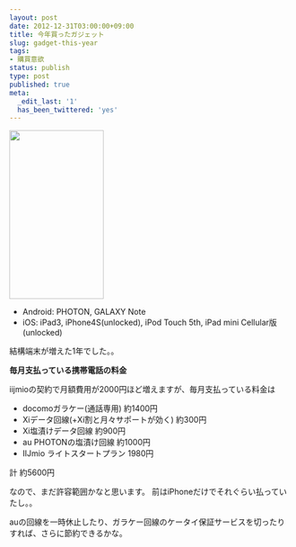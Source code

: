 ```yaml
---
layout: post
date: 2012-12-31T03:00:00+09:00
title: 今年買ったガジェット
slug: gadget-this-year
tags:
- 購買意欲
status: publish
type: post
published: true
meta:
  _edit_last: '1'
  has_been_twittered: 'yes'
---
```

<a href="http://wo.skr.jp/images/uploads/2012/12/20121230234735-288.jpg"><img src="http://wo.skr.jp/images/uploads/2012/12/20121230234735-288-168x300.jpg" alt="" title="20121230234735-288" width="168" height="300" class="alignnone size-medium wp-image-481" /></a>

- Android: PHOTON, GALAXY Note
- iOS: iPad3, iPhone4S(unlocked), iPod Touch 5th, iPad mini Cellular版(unlocked)

結構端末が増えた1年でした。。

<!--more-->

<strong>毎月支払っている携帯電話の料金</strong>

iijmioの契約で月額費用が2000円ほど増えますが、毎月支払っている料金は


- docomoガラケー(通話専用) 約1400円
- Xiデータ回線(+Xi割と月々サポートが効く) 約300円
- Xi塩漬けデータ回線 約900円
- au PHOTONの塩漬け回線 約1000円
- IIJmio ライトスタートプラン 1980円

計 約5600円

なので、まだ許容範囲かなと思います。
前はiPhoneだけでそれぐらい払っていたし。。

auの回線を一時休止したり、ガラケー回線のケータイ保証サービスを切ったりすれば、さらに節約できるかな。
